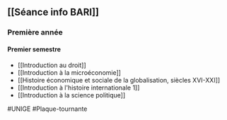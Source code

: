 ## [[Séance info BARI]]
### Première année
#### Premier semestre
- [[Introduction au droit]]
- [[Introduction à la microéconomie]]
- [[Histoire économique et sociale de la globalisation, siècles XVI-XXI]]
- [[Introduction à l'histoire internationale 1]]
- [[Introduction à la science politique]]

#UNIGE #Plaque-tournante